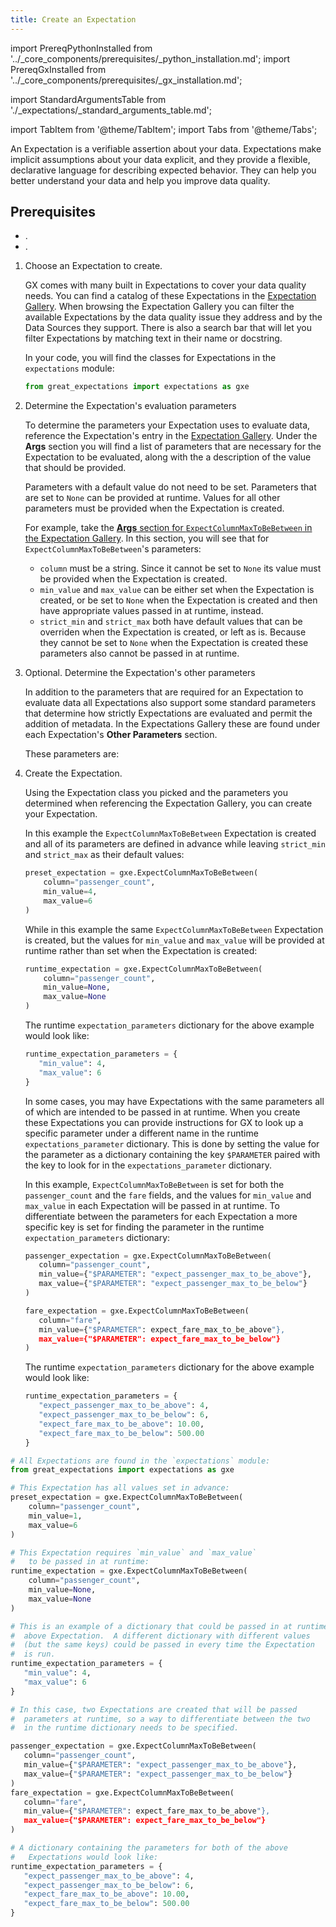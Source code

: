 ```yaml
---
title: Create an Expectation
---
```

import PrereqPythonInstalled from '../_core_components/prerequisites/_python_installation.md';
import PrereqGxInstalled from '../_core_components/prerequisites/_gx_installation.md';

import StandardArgumentsTable from './_expectations/_standard_arguments_table.md';

import TabItem from '@theme/TabItem';
import Tabs from '@theme/Tabs';

An Expectation is a verifiable assertion about your data. Expectations make implicit assumptions about your data explicit, and they provide a flexible, declarative language for describing expected behavior. They can help you better understand your data and help you improve data quality. 

## Prerequisites

- <PrereqPythonInstalled/>.
- <PrereqGxInstalled/>.

<Tabs>

<TabItem value="procedure" label="Procedure">

1. Choose an Expectation to create.

   GX comes with many built in Expectations to cover your data quality needs.  You can find a catalog of these Expectations in the [Expectation Gallery](https://greatexpectations.io/expectations/).  When browsing the Expectation Gallery you can filter the available Expectations by the data quality issue they address and by the Data Sources they support.  There is also a search bar that will let you filter Expectations by matching text in their name or docstring.

   In your code, you will find the classes for Expectations in the `expectations` module:

   ```python title="Python"
   from great_expectations import expectations as gxe
   ```

2. Determine the Expectation's evaluation parameters

   To determine the parameters your Expectation uses to evaluate data, reference the Expectation's entry in the [Expectation Gallery](https://greatexpectations.io/expectations/).  Under the **Args** section you will find a list of parameters that are necessary for the Expectation to be evaluated, along with the a description of the value that should be provided.

   Parameters with a default value do not need to be set.  Parameters that are set to `None` can be provided at runtime.  Values for all other parameters must be provided when the Expectation is created.

   For example, take the [**Args** section for `ExpectColumnMaxToBeBetween` in the Expectation Gallery](https://greatexpectations.io/expectations/expect_column_max_to_be_between#args).  In this section, you will see that for `ExpectColumnMaxToBeBetween`'s parameters:

      - `column` must be a string.  Since it cannot be set to `None` its value must be provided when the Expectation is created.
      - `min_value` and `max_value` can be either set when the Expectation is created, or be set to `None` when the Expectation is created and then have appropriate values passed in at runtime, instead.
      - `strict_min` and `strict_max` both have default values that can be overriden when the Expectation is created, or left as is.  Because they cannot be set to `None` when the Expectation is created these parameters also cannot be passed in at runtime.

3. Optional. Determine the Expectation's other parameters

   In addition to the parameters that are required for an Expectation to evaluate data all Expectations also support some standard parameters that determine how strictly Expectations are evaluated and permit the addition of metadata.  In the Expectations Gallery these are found under each Expectation's **Other Parameters** section.

   These parameters are:

   <StandardArgumentsTable/>

4. Create the Expectation.

   Using the Expectation class you picked and the parameters you determined when referencing the Expectation Gallery, you can create your Expectation.

   In this example the `ExpectColumnMaxToBeBetween` Expectation is created and all of its parameters are defined in advance while leaving `strict_min` and `strict_max` as their default values:

   ```python title="Python"
   preset_expectation = gxe.ExpectColumnMaxToBeBetween(
       column="passenger_count",
       min_value=4,
       max_value=6
   )
   ```
   
   While in this example the same `ExpectColumnMaxToBeBetween` Expectation is created, but the values for `min_value` and `max_value` will be provided at runtime rather than set when the Expectation is created:

   ```python title="Python"
   runtime_expectation = gxe.ExpectColumnMaxToBeBetween(
       column="passenger_count",
       min_value=None,
       max_value=None
   )
   ```
   
   The runtime `expectation_parameters` dictionary for the above example would look like:

   ```python title="Python"
   runtime_expectation_parameters = {
      "min_value": 4,
      "max_value": 6
   }
   ```

   In some cases, you may have Expectations with the same parameters all of which are intended to be passed in at runtime.  When you create these Expectations you can provide instructions for GX to look up a specific parameter under a different name in the runtime `expectations_parameter` dictionary.  This is done by setting the value for the parameter as a dictionary containing the key `$PARAMETER` paired with the key to look for in the `expectations_parameter` dictionary.

   In this example, `ExpectColumnMaxToBeBetween` is set for both the `passenger_count` and the `fare` fields, and the values for `min_value` and `max_value` in each Expectation will be passed in at runtime.  To differentiate between the parameters for each Expectation a more specific key is set for finding the parameter in the runtime `expectation_parameters` dictionary:

   ```python title="Python"
   passenger_expectation = gxe.ExpectColumnMaxToBeBetween(
      column="passenger_count",
      min_value={"$PARAMETER": "expect_passenger_max_to_be_above"},
      max_value={"$PARAMETER": "expect_passenger_max_to_be_below"}
   )
   
   fare_expectation = gxe.ExpectColumnMaxToBeBetween(
      column="fare",
      min_value={"$PARAMETER": expect_fare_max_to_be_above"},
      max_value={"$PARAMETER": expect_fare_max_to_be_below"}
   )
   ```
   
   The runtime `expectation_parameters` dictionary for the above example would look like:

   ```python title="Python"
   runtime_expectation_parameters = {
      "expect_passenger_max_to_be_above": 4,
      "expect_passenger_max_to_be_below": 6,
      "expect_fare_max_to_be_above": 10.00,
      "expect_fare_max_to_be_below": 500.00
   }
   ```

</TabItem>

<TabItem value="sample_code" label="Sample code">

   ```python title="Python"
   # All Expectations are found in the `expectations` module:
   from great_expectations import expectations as gxe
   
   # This Expectation has all values set in advance:
   preset_expectation = gxe.ExpectColumnMaxToBeBetween(
       column="passenger_count",
       min_value=1,
       max_value=6
   )
   
   # This Expectation requires `min_value` and `max_value`
   #   to be passed in at runtime:
   runtime_expectation = gxe.ExpectColumnMaxToBeBetween(
       column="passenger_count",
       min_value=None,
       max_value=None
   )
   
   # This is an example of a dictionary that could be passed in at runtime
   #  above Expectation.  A different dictionary with different values
   #  (but the same keys) could be passed in every time the Expectation
   #  is run.
   runtime_expectation_parameters = {
      "min_value": 4,
      "max_value": 6
   }
   
   # In this case, two Expectations are created that will be passed
   #  parameters at runtime, so a way to differentiate between the two
   #  in the runtime dictionary needs to be specified.

   passenger_expectation = gxe.ExpectColumnMaxToBeBetween(
      column="passenger_count",
      min_value={"$PARAMETER": "expect_passenger_max_to_be_above"},
      max_value={"$PARAMETER": "expect_passenger_max_to_be_below"}
   )
   fare_expectation = gxe.ExpectColumnMaxToBeBetween(
      column="fare",
      min_value={"$PARAMETER": expect_fare_max_to_be_above"},
      max_value={"$PARAMETER": expect_fare_max_to_be_below"}
   )
   
   # A dictionary containing the parameters for both of the above
   #   Expectations would look like:
   runtime_expectation_parameters = {
      "expect_passenger_max_to_be_above": 4,
      "expect_passenger_max_to_be_below": 6,
      "expect_fare_max_to_be_above": 10.00,
      "expect_fare_max_to_be_below": 500.00
   }
   ```

</TabItem>

</Tabs>

   


